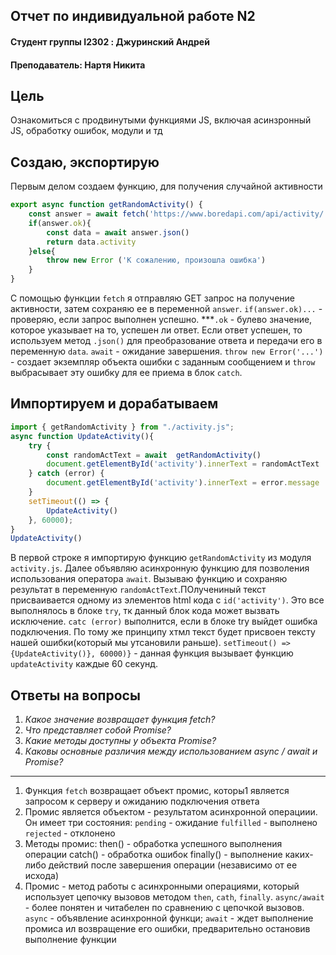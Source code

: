 ## Отчет по индивидуальной работе N2
#### Студент группы I2302 : Джуринский Андрей
#### Преподаватель: Нартя Никита

## Цель
Ознакомиться с продвинутыми функциями JS, включая асинзронный JS, обработку ошибок, модули и тд

## Создаю, экспортирую
Первым делом создаем функцию, для получения случайной активности
```js
export async function getRandomActivity() {
    const answer = await fetch('https://www.boredapi.com/api/activity/')
    if(answer.ok){
        const data = await answer.json()
        return data.activity
    }else{
        throw new Error ('К сожалению, произошла ошибка')
    }
}
```
С помощью функции `fetch` я отправляю GET запрос на получение активности, затем сохраняю ее в переменной `answer`.
`if(answer.ok)...` - проверяю, если запрос выполнен успешно. ***`.ok` - булево значение, которое указывает на то, успешен ли ответ. Если ответ успешен, то используем метод `.json()` для преобразование ответа и передачи его в переменную `data`. `await` - ожидание завершения. `throw new Error('...')` - создает экземпляр объекта ошибки с заданным сообщением и `throw` выбрасывает эту ошибку для ее приема в блок `catch`.

## Импортируем и дорабатываем
```js
import { getRandomActivity } from "./activity.js";
async function UpdateActivity(){
    try {
        const randomActText = await  getRandomActivity()
        document.getElementById('activity').innerText = randomActText  
    } catch (error) {
        document.getElementById('activity').innerText = error.message
    }
    setTimeout(() => {
        UpdateActivity()
    }, 60000);
}
UpdateActivity()
```
В первой строке я импортирую функцию `getRandomActivity` из модуля `activity.js`. Далее объявляю асинхронную функцию для позволения использования оператора `await`. Вызываю функцию и сохраняю результат в переменную `randomActText`.ПОлучениный текст присваивается одному из элементов html кода с `id('activity')`. Это все выполнялось в блоке `try`, тк данный блок кода может вызвать исключение. `catc (error)` выполнится, если в блоке try выйдет ошибка подключения. По тому же принципу хтмл текст будет присвоен тексту нашей ошибки(который мы утсановили раньше).
`setTimeout() => {UpdateActivity()}, 60000)}` - данная функция вызывает функцию `updateActivity` каждые 60 секунд.

## Ответы на вопросы
1. _Какое значение возвращает функция fetch?_
2. _Что представляет собой Promise?_
3. _Какие методы доступны у объекта Promise?_
4. _Каковы основные различия между использованием async / await и Promise?_
--------------------------------------------------------------
1) Функция `fetch` возвращает объект промис, которы1 является запросом к серверу и ожиданию подключения ответа
2) Промис является объектом - результатом асинхронной операциии. Он имеет три состояния:
`pending` - ожидание
`fulfilled` - выполнено
`rejected` - отклонено
3) Методы промис:
then() - обработка успешного выполнения операции
catch() - обработка ошибок
finally() - выполнение каких-либо действий после завершения операции (независимо от ее исхода)
4) Промис - метод работы с асинхронными операциями, который использует цепочку вызовов методом `then`, `cath`, `finally`. 
`async/await` - более понятен и читабелен по сравнению с цепочкой вызовов. `async` - объявление асинхронной функци; `await` - ждет выполнение промиса ил возвращение его ошибки, предварительно остановив выполнение функции
